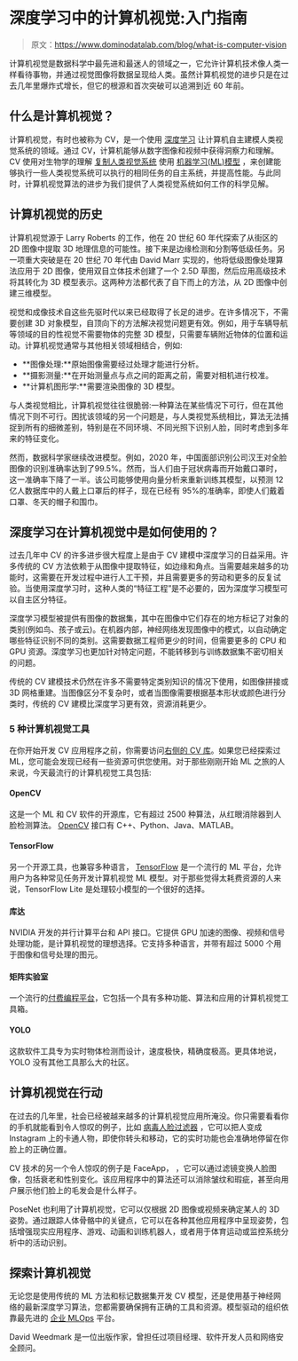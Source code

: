 # 深度学习中的计算机视觉:入门指南

> 原文：<https://www.dominodatalab.com/blog/what-is-computer-vision>

计算机视觉是数据科学中最先进和最迷人的领域之一，它允许计算机技术像人类一样看待事物，并通过视觉图像将数据呈现给人类。虽然计算机视觉的进步只是在过去几年里爆炸式增长，但它的根源和首次突破可以追溯到近 60 年前。

## 什么是计算机视觉？

计算机视觉，有时也被称为 CV，是一个使用 [深度学习](https://blog.dominodatalab.com/deep-learning-introduction) 让计算机自主建模人类视觉系统的领域。通过 CV，计算机能够从数字图像和视频中获得洞察力和理解。CV 使用对生物学的理解 [复制人类视觉系统](https://cds.cern.ch/record/400313/files/p21.pdf) 使用 [机器学习(ML)模型](//blog.dominodatalab.com/a-guide-to-machine-learning-models) ，来创建能够执行一些人类视觉系统可以执行的相同任务的自主系统，并提高性能。与此同时，计算机视觉算法的进步为我们提供了人类视觉系统如何工作的科学见解。

## 计算机视觉的历史

计算机视觉源于 Larry Roberts 的工作，他在 20 世纪 60 年代探索了从街区的 2D 图像中提取 3D 地理信息的可能性。接下来是边缘检测和分割等低级任务。另一项重大突破是在 20 世纪 70 年代由 David Marr 实现的，他将低级图像处理算法应用于 2D 图像，使用双目立体技术创建了一个 2.5D 草图，然后应用高级技术将其转化为 3D 模型表示。这两种方法都代表了自下而上的方法，从 2D 图像中创建三维模型。

视觉和成像技术自这些先驱时代以来已经取得了长足的进步。在许多情况下，不需要创建 3D 对象模型，自顶向下的方法解决视觉问题更有效。例如，用于车辆导航等领域的目的性视觉不需要物体的完整 3D 模型，只需要车辆附近物体的位置和运动。计算机视觉通常与其他相关领域相结合，例如:

*   **图像处理:**原始图像需要经过处理才能进行分析。
*   **摄影测量:**在开始测量点与点之间的距离之前，需要对相机进行校准。
*   **计算机图形学:**需要渲染图像的 3D 模型。

与人类视觉相比，计算机视觉往往很脆弱:一种算法在某些情况下可行，但在其他情况下则不可行。困扰该领域的另一个问题是，与人类视觉系统相比，算法无法捕捉到所有的细微差别，特别是在不同环境、不同光照下识别人脸，同时考虑到多年来的特征变化。

然而，数据科学家继续改进模型。例如，2020 年，中国面部识别公司汉王对全脸图像的识别准确率达到了[](https://arstechnica.com/tech-policy/2020/03/how-china-built-facial-recognition-for-people-wearing-masks/)99.5%。然而，当人们由于冠状病毒而开始戴口罩时，这一准确率下降了一半。该公司能够使用向量分析来重新训练其模型，以预测 12 亿人数据库中的人戴上口罩后的样子，现在已经有 95%的准确率，即使人们戴着口罩、冬天的帽子和围巾。

## 深度学习在计算机视觉中是如何使用的？

过去几年中 CV 的许多进步很大程度上是由于 CV 建模中[](https://arxiv.org/pdf/1910.13796.pdf)深度学习的日益采用。许多传统的 CV 方法依赖于从图像中提取特征，如边缘和角点。当需要越来越多的功能时，这需要在开发过程中进行人工干预，并且需要更多的劳动和更多的反复试验。当使用深度学习时，这种人类的“特征工程”是不必要的，因为深度学习模型可以自主区分特征。

深度学习模型被提供有图像的数据集，其中在图像中它们存在的地方标记了对象的类别(例如鸟、孩子或云)。在机器内部，神经网络发现图像中的模式，以自动确定哪些特征识别不同的类别。这需要数据工程师更少的时间，但需要更多的 CPU 和 GPU 资源。深度学习也更加针对特定问题，不能转移到与训练数据集不密切相关的问题。

传统的 CV 建模技术仍然在许多不需要特定类别知识的情况下使用，如图像拼接或 3D 网格重建。当图像区分不复杂时，或者当图像需要根据基本形状或颜色进行分类时，传统的 CV 建模比深度学习更有效，资源消耗更少。

### 5 种计算机视觉工具

在你开始开发 CV 应用程序之前，你需要访问[右侧的 CV 库](https://viso.ai/computer-vision/the-most-popular-computer-vision-tools/)。如果您已经探索过 ML，您可能会发现已经有一些资源可供您使用。对于那些刚刚开始 ML 之旅的人来说，今天最流行的计算机视觉工具包括:

#### OpenCV

这是一个 ML 和 CV 软件的开源库，它有超过 2500 种算法，从红眼消除器到人脸检测算法。 [OpenCV](/getting-started-witn-open-cv) 接口有 C++、Python、Java、MATLAB。

#### TensorFlow

另一个开源工具，也兼容多种语言， [TensorFlow](https://www.dominodatalab.com/data-science-dictionary/tensorflow) 是一个流行的 ML 平台，允许用户为各种常见任务开发计算机视觉 ML 模型。对于那些觉得太耗费资源的人来说，TensorFlow Lite 是处理较小模型的一个很好的选择。

#### 库达

NVIDIA 开发的并行计算平台和 API 接口。它提供 GPU 加速的图像、视频和信号处理功能，是计算机视觉的理想选择。它支持多种语言，并带有超过 5000 个用于图像和信号处理的图元。

#### 矩阵实验室

一个流行的[付费编程平台](/why-choose-matlab-for-data-science-and-machine-learning)，它包括一个具有多种功能、算法和应用的计算机视觉工具箱。

#### YOLO

这款软件工具专为实时物体检测而设计，速度极快，精确度极高。更具体地说，YOLO 没有其他工具那么大的社区。

## 计算机视觉在行动

在过去的几年里，社会已经被越来越多的计算机视觉应用所淹没。你只需要看看你的手机就能看到令人惊叹的例子，比如 [病毒人脸过滤器](https://onezero.medium.com/how-instagrams-viral-face-filters-work-5c98ba05122f) ，它可以把人变成 Instagram 上的卡通人物，即使你转头和移动，它的实时功能也会准确地停留在你脸上的正确位置。

CV 技术的另一个令人惊叹的例子是 FaceApp， ，它可以通过滤镜变换人脸图像，包括衰老和性别变化。该应用程序中的算法还可以消除皱纹和瑕疵，甚至向用户展示他们脸上的毛发会是什么样子。

PoseNet 也利用了计算机视觉，它可以仅根据 2D 图像或视频来确定某人的 3D 姿势。通过跟踪人体骨骼中的关键点，它可以在各种其他应用程序中呈现姿势，包括增强现实应用程序、游戏、动画和训练机器人，或者用于体育运动或监控系统分析中的活动识别。

## 探索计算机视觉

无论您是使用传统的 ML 方法和标记数据集开发 CV 模型，还是使用基于神经网络的最新深度学习算法，您都需要确保拥有正确的工具和资源。模型驱动的组织依靠最先进的 [企业 MLOps](https://www.dominodatalab.com/resources/a-guide-to-enterprise-mlops/) 平台。

David Weedmark 是一位出版作家，曾担任过项目经理、软件开发人员和网络安全顾问。